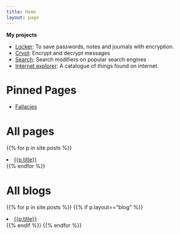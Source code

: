```yaml
---
title: Home
layout: page
---
```

**My projects**

- [Locker](/locker/locker.html): To save passwords, notes and journals with encryption.
- [Crypt](crypt): Encrypt and decrypt messages
- [Search](search): Search modifiers on popular search engines
- [Internet explorer](internet-explorer): A catalogue of things found on internet.

# Pinned Pages
- [Fallacies](fallacies)

# All pages
{{% for p in site.posts %}}
<li>
    <a href="{{p.url}}">{{p.title}}</a>
</li>
{{% endfor %}}

# All blogs
{{% for p in site.posts %}}
{{% if p.layout=="blog" %}}
<li>
    <a href="{{p.url}}">{{p.title}}</a>
</li>
{{% endif %}}
{{% endfor %}}
